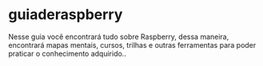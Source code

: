 # guiaderaspberry
Nesse guia você encontrará tudo sobre Raspberry, dessa maneira, encontrará mapas mentais, cursos, trilhas e outras ferramentas para poder praticar o conhecimento adquirido..
